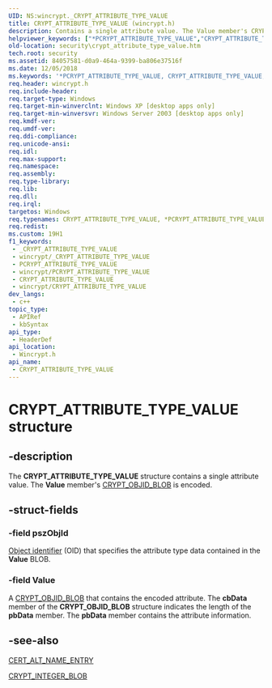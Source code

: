 ```yaml
---
UID: NS:wincrypt._CRYPT_ATTRIBUTE_TYPE_VALUE
title: CRYPT_ATTRIBUTE_TYPE_VALUE (wincrypt.h)
description: Contains a single attribute value. The Value member's CRYPT_OBJID_BLOB is encoded.
helpviewer_keywords: ["*PCRYPT_ATTRIBUTE_TYPE_VALUE","CRYPT_ATTRIBUTE_TYPE_VALUE","CRYPT_ATTRIBUTE_TYPE_VALUE structure [Security]","PCRYPT_ATTRIBUTE_TYPE_VALUE","PCRYPT_ATTRIBUTE_TYPE_VALUE structure pointer [Security]","_crypto2_crypt_attribute_type_value","security.crypt_attribute_type_value","wincrypt/CRYPT_ATTRIBUTE_TYPE_VALUE","wincrypt/PCRYPT_ATTRIBUTE_TYPE_VALUE"]
old-location: security\crypt_attribute_type_value.htm
tech.root: security
ms.assetid: 84057581-d0a9-464a-9399-ba806e37516f
ms.date: 12/05/2018
ms.keywords: '*PCRYPT_ATTRIBUTE_TYPE_VALUE, CRYPT_ATTRIBUTE_TYPE_VALUE, CRYPT_ATTRIBUTE_TYPE_VALUE structure [Security], PCRYPT_ATTRIBUTE_TYPE_VALUE, PCRYPT_ATTRIBUTE_TYPE_VALUE structure pointer [Security], _crypto2_crypt_attribute_type_value, security.crypt_attribute_type_value, wincrypt/CRYPT_ATTRIBUTE_TYPE_VALUE, wincrypt/PCRYPT_ATTRIBUTE_TYPE_VALUE'
req.header: wincrypt.h
req.include-header: 
req.target-type: Windows
req.target-min-winverclnt: Windows XP [desktop apps only]
req.target-min-winversvr: Windows Server 2003 [desktop apps only]
req.kmdf-ver: 
req.umdf-ver: 
req.ddi-compliance: 
req.unicode-ansi: 
req.idl: 
req.max-support: 
req.namespace: 
req.assembly: 
req.type-library: 
req.lib: 
req.dll: 
req.irql: 
targetos: Windows
req.typenames: CRYPT_ATTRIBUTE_TYPE_VALUE, *PCRYPT_ATTRIBUTE_TYPE_VALUE
req.redist: 
ms.custom: 19H1
f1_keywords:
 - _CRYPT_ATTRIBUTE_TYPE_VALUE
 - wincrypt/_CRYPT_ATTRIBUTE_TYPE_VALUE
 - PCRYPT_ATTRIBUTE_TYPE_VALUE
 - wincrypt/PCRYPT_ATTRIBUTE_TYPE_VALUE
 - CRYPT_ATTRIBUTE_TYPE_VALUE
 - wincrypt/CRYPT_ATTRIBUTE_TYPE_VALUE
dev_langs:
 - c++
topic_type:
 - APIRef
 - kbSyntax
api_type:
 - HeaderDef
api_location:
 - Wincrypt.h
api_name:
 - CRYPT_ATTRIBUTE_TYPE_VALUE
---
```


# CRYPT_ATTRIBUTE_TYPE_VALUE structure


## -description

The <b>CRYPT_ATTRIBUTE_TYPE_VALUE</b> structure contains a single attribute value. The <b>Value</b> member's <a href="https://docs.microsoft.com/previous-versions/windows/desktop/legacy/aa381414(v=vs.85)">CRYPT_OBJID_BLOB</a> is encoded.

## -struct-fields

### -field pszObjId

<a href="https://docs.microsoft.com/windows/desktop/SecGloss/o-gly">Object identifier</a> (OID) that specifies the attribute type data contained in the <b>Value</b> BLOB.

### -field Value

A <a href="https://docs.microsoft.com/previous-versions/windows/desktop/legacy/aa381414(v=vs.85)">CRYPT_OBJID_BLOB</a> that contains the encoded attribute. The <b>cbData</b> member of the <b>CRYPT_OBJID_BLOB</b> structure indicates the length of the <b>pbData</b> member. The <b>pbData</b> member contains the attribute information.

## -see-also

<a href="https://docs.microsoft.com/windows/desktop/api/wincrypt/ns-wincrypt-cert_alt_name_entry">CERT_ALT_NAME_ENTRY</a>



<a href="https://docs.microsoft.com/previous-versions/windows/desktop/legacy/aa381414(v=vs.85)">CRYPT_INTEGER_BLOB</a>

